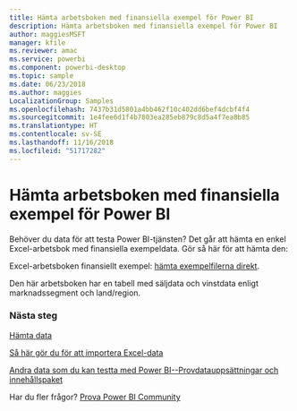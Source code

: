 ```yaml
---
title: Hämta arbetsboken med finansiella exempel för Power BI
description: Hämta arbetsboken med finansiella exempel för Power BI
author: maggiesMSFT
manager: kfile
ms.reviewer: amac
ms.service: powerbi
ms.component: powerbi-desktop
ms.topic: sample
ms.date: 06/23/2018
ms.author: maggies
LocalizationGroup: Samples
ms.openlocfilehash: 7437b31d5801a4bb462f10c402dd6bef4dcbf4f4
ms.sourcegitcommit: 1e4fee6d1f4b7803ea285eb879c8d5a4f7ea8b85
ms.translationtype: HT
ms.contentlocale: sv-SE
ms.lasthandoff: 11/16/2018
ms.locfileid: "51717282"
---
```

# <a name="download-the-financial-sample-workbook-for-power-bi"></a>Hämta arbetsboken med finansiella exempel för Power BI
Behöver du data för att testa Power BI-tjänsten? Det går att hämta en enkel Excel-arbetsbok med finansiella exempeldata.  Gör så här för att hämta den:

Excel-arbetsboken finansiellt exempel: [hämta exempelfilerna direkt](http://go.microsoft.com/fwlink/?LinkID=521962).

Den här arbetsboken har en tabell med säljdata och vinstdata enligt marknadssegment och land/region.

### <a name="next-steps"></a>Nästa steg
[Hämta data](service-get-data.md)

[Så här gör du för att importera Excel-data](service-excel-workbook-files.md)

[Andra data som du kan testta med Power BI--Provdatauppsättningar och innehållspaket](sample-datasets.md)

Har du fler frågor? [Prova Power BI Community](http://community.powerbi.com/)

